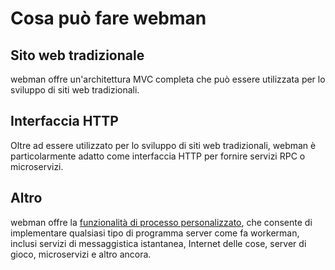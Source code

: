 # Cosa può fare webman

## Sito web tradizionale
webman offre un'architettura MVC completa che può essere utilizzata per lo sviluppo di siti web tradizionali.

## Interfaccia HTTP
Oltre ad essere utilizzato per lo sviluppo di siti web tradizionali, webman è particolarmente adatto come interfaccia HTTP per fornire servizi RPC o microservizi.

## Altro
webman offre la [funzionalità di processo personalizzato](process.md), che consente di implementare qualsiasi tipo di programma server come fa workerman, inclusi servizi di messaggistica istantanea, Internet delle cose, server di gioco, microservizi e altro ancora.
